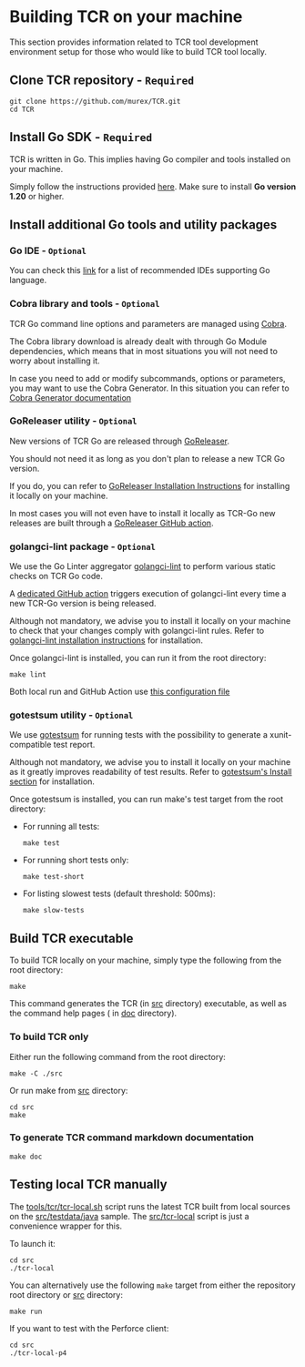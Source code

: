 # Building TCR on your machine

This section provides information related to TCR tool development environment setup for those who would like to build
TCR tool locally.

## Clone TCR repository - `Required`

```shell
git clone https://github.com/murex/TCR.git
cd TCR
```

## Install Go SDK - `Required`

TCR is written in Go. This implies having Go compiler and tools installed on your machine.

Simply follow the instructions provided [here](https://go.dev/). Make sure to install **Go version 1.20** or higher.

## Install additional Go tools and utility packages

### Go IDE - `Optional`

You can check this [link](https://www.tabnine.com/blog/top-7-golang-ides-for-go-developers/)
for a list of recommended IDEs supporting Go language.

### Cobra library and tools - `Optional`

TCR Go command line options and parameters are managed using [Cobra](https://github.com/spf13/cobra).

The Cobra library download is already dealt with through Go Module dependencies, which means that in most situations you
will not need to worry about installing it.

In case you need to add or modify subcommands, options or parameters, you may want to use the Cobra Generator. In this
situation you can refer to
[Cobra Generator documentation](https://github.com/spf13/cobra/blob/master/user_guide.md#using-the-cobra-generator)

### GoReleaser utility - `Optional`

New versions of TCR Go are released through [GoReleaser](https://goreleaser.com/).

You should not need it as long as you don't plan to release a new TCR Go version.

If you do, you can refer to [GoReleaser Installation Instructions](https://goreleaser.com/install/)
for installing it locally on your machine.

In most cases you will not even have to install it locally as TCR-Go new releases are built through
a [GoReleaser GitHub action](../.github/workflows/go_releaser.yml).

### golangci-lint package - `Optional`

We use the Go Linter aggregator [golangci-lint](https://golangci-lint.run/) to perform various static checks on TCR Go
code.

A [dedicated GitHub action](../.github/workflows/go_releaser.yml) triggers execution of golangci-lint every time a new
TCR-Go version is being released.

Although not mandatory, we advise you to install it locally on your machine to check that your changes comply with
golangci-lint rules. Refer to [golangci-lint installation instructions](https://golangci-lint.run/usage/install/)
for installation.

Once golangci-lint is installed, you can run it from the root directory:

```shell
make lint
```

Both local run and GitHub Action use [this configuration file](../.golangci.yml)

### gotestsum utility - `Optional`

We use [gotestsum](https://github.com/gotestyourself/gotestsum) for running tests
with the possibility to generate a xunit-compatible test report.

Although not mandatory, we advise you to install it locally on your machine as it greatly improves
readability of test results.
Refer to [gotestsum's Install section](https://github.com/gotestyourself/gotestsum#install)
for installation.

Once gotestsum is installed, you can run make's test target from the root directory:

- For running all tests:

  ```shell
  make test
  ```
- For running short tests only:

  ```shell
  make test-short
  ```

- For listing slowest tests (default threshold: 500ms):

  ```shell
  make slow-tests
  ```

## Build TCR executable

To build TCR locally on your machine, simply type the following from the root directory:

```shell
make
```

This command generates the TCR (in [src](../src) directory) executable, as well as the command help pages (
in [doc](../doc) directory).

### To build TCR only

Either run the following command from the root directory:

```shell
make -C ./src
```

Or run make from [src](../src) directory:

```shell
cd src
make
```

### To generate TCR command markdown documentation

```shell
make doc
```

## Testing local TCR manually

The [tools/tcr/tcr-local.sh](../tools/tcr/tcr-local.sh) script runs the latest TCR built from local sources on
the [src/testdata/java](../src/testdata/java) sample.
The [src/tcr-local](../src/tcr-local) script is just a convenience wrapper for this.

To launch it:

```shell
cd src
./tcr-local
```

You can alternatively use the following `make` target from either the repository root directory
or [src](../src) directory:

```shell
make run
```

If you want to test with the Perforce client:

```shell
cd src
./tcr-local-p4
```
